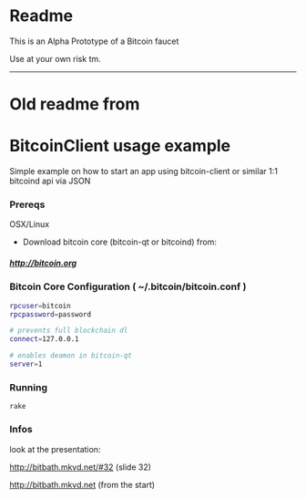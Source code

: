 # Readme

This is an Alpha Prototype of a Bitcoin faucet

Use at your own risk tm.




----

# Old readme from 

# BitcoinClient usage example
Simple example on how to start an app using bitcoin-client or similar 1:1 bitcoind api via JSON


### Prereqs

OSX/Linux

- Download bitcoin core (bitcoin-qt or bitcoind) from:

##### http://bitcoin.org

### Bitcoin Core Configuration ( ~/.bitcoin/bitcoin.conf )

```sh
rpcuser=bitcoin
rpcpassword=password

# prevents full blockchain dl
connect=127.0.0.1

# enables deamon in bitcoin-qt
server=1
```

### Running

    rake


### Infos

look at the presentation:

http://bitbath.mkvd.net/#32 (slide 32)


http://bitbath.mkvd.net (from the start)
